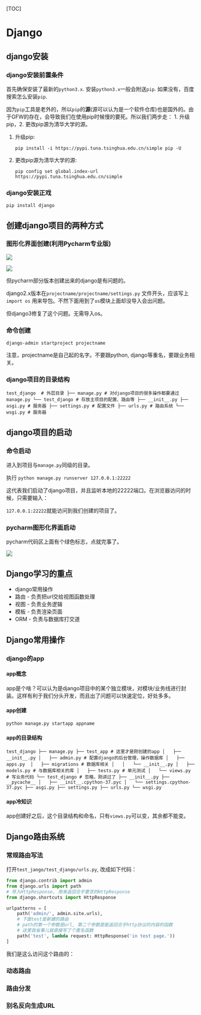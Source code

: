 [TOC]



# Django

## django安装

### django安装前置条件

首先确保安装了最新的`python3.x`.  安装`python3.x`一般会附送`pip`.  如果没有，百度搜索怎么安装`pip`.

因为`pip`工具是老外的，所以`pip`的**源**(源可以认为是一个软件仓库)也是国外的。由于GFW的存在，会导致我们在使用pip时候慢的要死。所以我们两步走： 1. 升级pip，2. 更改pip源为清华大学的源。

1. 升级pip:

   `pip install -i https://pypi.tuna.tsinghua.edu.cn/simple pip -U`

2. 更改pip源为清华大学的源:

   `pip config set global.index-url https://pypi.tuna.tsinghua.edu.cn/simple`

### django安装正戏

`pip install django`



## 创建django项目的两种方式

### 图形化界面创建(利用Pycharm专业版)

![](https://raw.githubusercontent.com/sdutvth/django_note/main/images/1.png)

![](https://raw.githubusercontent.com/sdutvth/django_note/main/images/2.png)

但pycharm部分版本创建出来的django是有问题的。

django2.x版本在`projectname/projectname/settings.py` 文件开头，应该写上`import os` 用来导包。不然下面用到了`os`模块上面却没导入会出问题。

但django3修复了这个问题。无需导入os。

### 命令创建

`django-admin startproject projectname`

注意，projectname是自己起的名字。不要跟python, django等重名，要跟业务相关。

### django项目的目录结构

`test_django  # 外层目录
├── manage.py # 对django项目的很多操作都要通过manage.py
└── test_django # 存放主项目的配置、路由等
    ├── __init__.py
    ├── asgi.py # 服务器
    ├── settings.py # 配置文件
    ├── urls.py # 路由系统
    └── wsgi.py # 服务器`

## django项目的启动

### 命令启动

进入到项目与`manage.py`同级的目录。

执行 `python manage.py runserver 127.0.0.1:22222`

这代表我们启动了django项目，并且监听本地的22222端口。在浏览器访问的时候，只需要输入：

`127.0.0.1:22222`就能访问到我们创建的项目了。

### pycharm图形化界面启动

pycharm代码区上面有个绿色标志，点就完事了。

![](https://raw.githubusercontent.com/sdutvth/django_note/main/images/3.png)



## Django学习的重点

- django常用操作
- 路由 - 负责把url交给视图函数处理
- 视图 - 负责业务逻辑
- 模板 - 负责渲染页面
- ORM - 负责与数据库打交道

## Django常用操作

### django的app

#### app概念

app是个啥？可以认为是django项目中的某个独立模块，对模块/业务线进行封装。这样有利于我们分头开发，而且出了问题可以快速定位，好处多多。

#### app创建

`python manage.py startapp appname`

#### app的目录结构

`test_django
├── manage.py
├── test_app # 这里才是刚创建的app
│   ├── __init__.py
│   ├── admin.py # 配置django的后台管理，操作数据库
│   ├── apps.py 
│   ├── migrations # 数据库相关
│   │   └── __init__.py
│   ├── models.py # 与数据库相关的库
│   ├── tests.py # 单元测试
│   └── views.py # 写业务代码
└── test_django # 忽略，刚讲过了
    ├── __init__.py
    ├── __pycache__
    │   ├── __init__.cpython-37.pyc
    │   └── settings.cpython-37.pyc
    ├── asgi.py
    ├── settings.py
    ├── urls.py
    └── wsgi.py`

#### app冷知识

app创建好之后，这个目录结构和命名，只有`views.py`可以变，其余都不能变。



## Django路由系统

### 常规路由写法

打开`test_jango/test_django/urls.py`, 改成如下代码：

```python
from django.contrib import admin
from django.urls import path
# 导入HttpResponse, 用来返回合乎要求的HttpResponse
from django.shortcuts import HttpResponse

urlpatterns = [
    path('admin/', admin.site.urls),
    # 下面test是新建的路由
    # path的第一个参数是url, 第二个参数是能返回合乎http协议的内容的函数
    # 这里我省事儿就直接写了个匿名函数
    path('test', lambda request: HttpResponse('in test page.'))
]
```

我们是这么访问这个路由的：



### 动态路由

### 路由分发

### 别名反向生成URL
